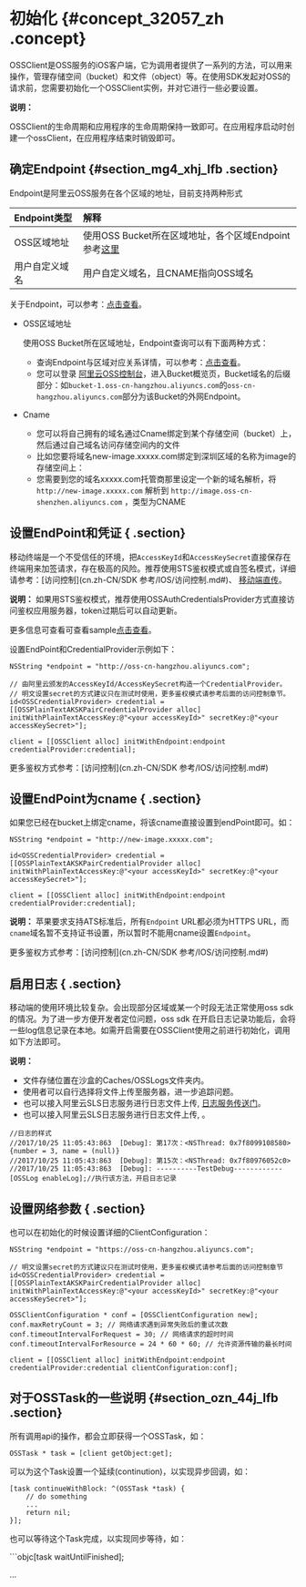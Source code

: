 # 初始化 {#concept_32057_zh .concept}

OSSClient是OSS服务的iOS客户端，它为调用者提供了一系列的方法，可以用来操作，管理存储空间（bucket）和文件（object）等。在使用SDK发起对OSS的请求前，您需要初始化一个OSSClient实例，并对它进行一些必要设置。

**说明：** 

OSSClient的生命周期和应用程序的生命周期保持一致即可。在应用程序启动时创建一个ossClient，在应用程序结束时销毁即可。

## 确定Endpoint {#section_mg4_xhj_lfb .section}

Endpoint是阿里云OSS服务在各个区域的地址，目前支持两种形式

|Endpoint类型|解释|
|:---------|:-|
|OSS区域地址|使用OSS Bucket所在区域地址，各个区域Endpoint参考[这里](../../../../cn.zh-CN/开发指南/访问域名和数据中心.md#) |
|用户自定义域名|用户自定义域名，且CNAME指向OSS域名|

关于Endpoint，可以参考：[点击查看](../../../../cn.zh-CN/开发指南/访问域名和数据中心.md#)。

-   OSS区域地址

    使用OSS Bucket所在区域地址，Endpoint查询可以有下面两种方式：

    -   查询Endpoint与区域对应关系详情，可以参考：[点击查看](../../../../cn.zh-CN/开发指南/访问域名和数据中心.md#)。
    -   您可以登录 [阿里云OSS控制台](https://oss.console.aliyun.com/index#/)，进入Bucket概览页，Bucket域名的后缀部分：如`bucket-1.oss-cn-hangzhou.aliyuncs.com`的`oss-cn-hangzhou.aliyuncs.com`部分为该Bucket的外网Endpoint。
-   Cname
    -   您可以将自己拥有的域名通过Cname绑定到某个存储空间（bucket）上，然后通过自己域名访问存储空间内的文件
    -   比如您要将域名new-image.xxxxx.com绑定到深圳区域的名称为image的存储空间上：
    -   您需要到您的域名xxxxx.com托管商那里设定一个新的域名解析，将`http://new-image.xxxxx.com` 解析到 `http://image.oss-cn-shenzhen.aliyuncs.com` ，类型为CNAME

## 设置EndPoint和凭证 { .section}

移动终端是一个不受信任的环境，把`AccessKeyId`和`AccessKeySecret`直接保存在终端用来加签请求，存在极高的风险。推荐使用STS鉴权模式或自签名模式，详细请参考：[访问控制](cn.zh-CN/SDK 参考/IOS/访问控制.md#)、 [移动端直传](../../../../cn.zh-CN/最佳实践/移动应用端直传实践/快速搭建移动应用直传服务.md#)。

**说明：** 如果用STS鉴权模式，推荐使用OSSAuthCredentialsProvider方式直接访问鉴权应用服务器，token过期后可以自动更新。

更多信息可查看可查看sample[点击查看](https://github.com/aliyun/aliyun-oss-android-sdk/tree/master/app/src/main/java/com/alibaba/sdk/android/oss/app)。

设置EndPoint和CredentialProvider示例如下：

```language-objc
NSString *endpoint = "http://oss-cn-hangzhou.aliyuncs.com";

// 由阿里云颁发的AccessKeyId/AccessKeySecret构造一个CredentialProvider。
// 明文设置secret的方式建议只在测试时使用，更多鉴权模式请参考后面的访问控制章节。
id<OSSCredentialProvider> credential = [[OSSPlainTextAKSKPairCredentialProvider alloc] initWithPlainTextAccessKey:@"<your accessKeyId>" secretKey:@"<your accessKeySecret>"];

client = [[OSSClient alloc] initWithEndpoint:endpoint credentialProvider:credential];

```

更多鉴权方式参考：[访问控制](cn.zh-CN/SDK 参考/IOS/访问控制.md#) 

## 设置EndPoint为cname { .section}

如果您已经在bucket上绑定cname，将该cname直接设置到endPoint即可。如：

```language-objc
NSString *endpoint = "http://new-image.xxxxx.com";

id<OSSCredentialProvider> credential = [[OSSPlainTextAKSKPairCredentialProvider alloc] initWithPlainTextAccessKey:@"<your accessKeyId>" secretKey:@"<your accessKeySecret>"];

client = [[OSSClient alloc] initWithEndpoint:endpoint credentialProvider:credential];

```

**说明：** 苹果要求支持ATS标准后，所有`Endpoint` URL都必须为HTTPS URL，而`cname`域名暂不支持证书设置，所以暂时不能用cname设置`Endpoint`。

更多鉴权方式参考：[访问控制](cn.zh-CN/SDK 参考/IOS/访问控制.md#) 

## 启用日志 { .section}

移动端的使用环境比较复杂。会出现部分区域或某一个时段无法正常使用oss sdk的情况。为了进一步方便开发者定位问题，oss sdk 在开启日志记录功能后，会将一些log信息记录在本地。如需开启需要在OSSClient使用之前进行初始化，调用如下方法即可。

**说明：** 

-   文件存储位置在沙盒的Caches/OSSLogs文件夹内。
-   使用者可以自行选择将文件上传至服务器，进一步追踪问题。
-   也可以接入阿里云SLS日志服务进行日志文件上传, [日志服务传送门](https://www.aliyun.com/product/sls)。
-   也可以接入阿里云SLS日志服务进行日志文件上传, 。

```language-objc
//日志的样式
//2017/10/25 11:05:43:863  [Debug]: 第17次：<NSThread: 0x7f8099108580>{number = 3, name = (null)}
//2017/10/25 11:05:43:863  [Debug]: 第15次：<NSThread: 0x7f80976052c0>
//2017/10/25 11:05:43:863  [Debug]: ----------TestDebug------------
[OSSLog enableLog];//执行该方法，开启日志记录

```

## 设置网络参数 { .section}

也可以在初始化的时候设置详细的ClientConfiguration：

```language-objc
NSString *endpoint = "https://oss-cn-hangzhou.aliyuncs.com";

// 明文设置secret的方式建议只在测试时使用，更多鉴权模式请参考后面的访问控制章节
id<OSSCredentialProvider> credential = [[OSSPlainTextAKSKPairCredentialProvider alloc] initWithPlainTextAccessKey:@"<your accessKeyId>" secretKey:@"<your accessKeySecret>"];
                                                                                                        
OSSClientConfiguration * conf = [OSSClientConfiguration new];
conf.maxRetryCount = 3; // 网络请求遇到异常失败后的重试次数
conf.timeoutIntervalForRequest = 30; // 网络请求的超时时间
conf.timeoutIntervalForResource = 24 * 60 * 60; // 允许资源传输的最长时间

client = [[OSSClient alloc] initWithEndpoint:endpoint credentialProvider:credential clientConfiguration:conf];

```

## 对于OSSTask的一些说明 {#section_ozn_44j_lfb .section}

所有调用api的操作，都会立即获得一个OSSTask，如：

```
OSSTask * task = [client getObject:get];
```

可以为这个Task设置一个延续\(continution\)，以实现异步回调，如：

```
[task continueWithBlock: ^(OSSTask *task) {
    // do something
    ...
    return nil;
}];
```

也可以等待这个Task完成，以实现同步等待，如：

\`\`\`objc\[task waitUntilFinished\];

…


